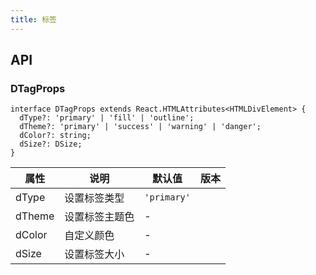 ```yaml
---
title: 标签
---
```


## API

### DTagProps

```tsx
interface DTagProps extends React.HTMLAttributes<HTMLDivElement> {
  dType?: 'primary' | 'fill' | 'outline';
  dTheme?: 'primary' | 'success' | 'warning' | 'danger';
  dColor?: string;
  dSize?: DSize;
}
```

<!-- prettier-ignore-start -->
| 属性 | 说明 | 默认值 | 版本 | 
| --- | --- | --- | --- | 
| dType | 设置标签类型 | `'primary'` |  |
| dTheme | 设置标签主题色 | - |  |
| dColor | 自定义颜色 | - |  |
| dSize | 设置标签大小 | - |  |
<!-- prettier-ignore-end -->
